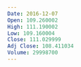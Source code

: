 ```yaml
---
Date: 2016-12-07
Open: 109.260002
High: 111.190002
Low: 109.160004
Close: 111.029999
Adj Close: 108.411034
Volume: 29998700
---
```

